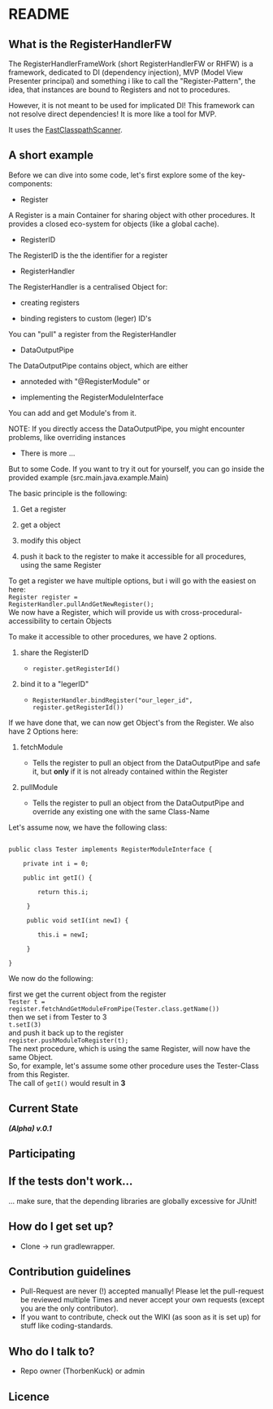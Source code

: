 # README #

## What is the RegisterHandlerFW
The RegisterHandlerFrameWork (short RegisterHandlerFW or RHFW) is a framework, dedicated to DI (dependency injection), MVP (Model View Presenter principal) and something i like to call the "Register-Pattern", the idea, that instances are bound to Registers and not to procedures.

However, it is not meant to be used for implicated DI! This framework can not resolve direct dependencies! It is more like a tool for MVP.

It uses the [FastClasspathScanner](https://github.com/lukehutch/fast-classpath-scanner).

## A short example ##

Before we can dive into some code, let's first explore some of the key-components:

   * Register

   A Register is a main Container for sharing object with other procedures.
   It provides a closed eco-system for objects (like a global cache).
    
   * RegisterID
   
   The RegisterID is the the identifier for a register
    
   * RegisterHandler
   
   The RegisterHandler is a centralised Object for: 
   
   - creating registers
   
   - binding registers to custom (leger) ID's
   
   You can "pull" a register from the RegisterHandler
    
   * DataOutputPipe
   
   The DataOutputPipe contains object, which are either 
   
   - annoteded with "@RegisterModule" or
   
   - implementing the RegisterModuleInterface
   
   You can add and get Module's from it.
   
   NOTE: If you directly access the DataOutputPipe, you might encounter problems, like overriding instances
    
   * There is more ...
   
But to some Code. If you want to try it out for yourself, you can go inside the provided example (src.main.java.example.Main)

The basic principle is the following:  

1. Get a register  

2. get a object  

3. modify this object  

4. push it back to the register to make it accessible for all procedures, using the same Register

To get a register we have multiple options, but i will go with the easiest on here:  
<code>Register register = RegisterHandler.pullAndGetNewRegister();</code>  
We now have a Register, which will provide us with cross-procedural-accessibility to certain Objects

To make it accessible to other procedures, we have 2 options.

1. share the RegisterID  

    * <code>register.getRegisterId()</code>
    
2. bind it to a "legerID"  

    * <code>RegisterHandler.bindRegister("our_leger_id", register.getRegisterId())</code>
    
If we have done that, we can now get Object's from the Register. We also have 2 Options here:  

1. fetchModule

    * Tells the register to pull an object from the DataOutputPipe and safe it, but __only__
    if it is not already contained within the Register
    
2. pullModule

    * Tells the register to pull an object from the DataOutputPipe and override any existing
    one with the same Class-Name
    
Let's assume now, we have the following class:

<code>
public class Tester implements RegisterModuleInterface {<br>  
    private int i = 0;<br>  
    public int getI() {<br>  
        return this.i;<br>  
     }<br>
     public void setI(int newI) {<br>  
        this.i = newI;<br>  
     }<br>  
}</code>

We now do the following: 
 
first we get the current object from the register  
<code>Tester t = register.fetchAndGetModuleFromPipe(Tester.class.getName())</code>  
then we set i from Tester to 3  
<code>t.setI(3)</code>  
and push it back up to the register  
<code>register.pushModuleToRegister(t);</code>  
The next procedure, which is using the same Register, will now have the same Object.  
So, for example, let's assume some other procedure uses the Tester-Class from this Register.  
The call of <code>getI()</code> would result in __3__

## Current State ##
__*(Alpha) v.0.1*__

## Participating ###

## If the tests don't work... ###
... make sure, that the depending libraries are globally excessive for JUnit!

## How do I get set up? ###

* Clone -> run gradlewrapper.

## Contribution guidelines ###

* Pull-Request are never (!) accepted manually! Please let the pull-request be reviewed multiple Times and never accept your own requests (except you are the only contributor).
* If you want to contribute, check out the WIKI (as soon as it is set up) for stuff like coding-standards.

## Who do I talk to? ###

* Repo owner (ThorbenKuck) or admin

## Licence ##